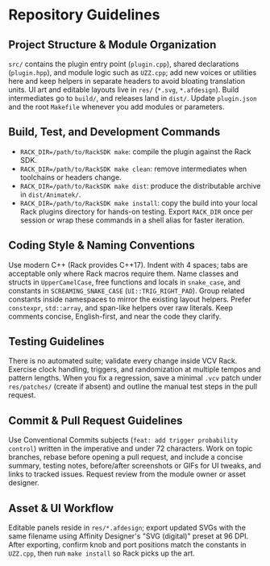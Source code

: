 # Repository Guidelines

## Project Structure & Module Organization
`src/` contains the plugin entry point (`plugin.cpp`), shared declarations (`plugin.hpp`), and module logic such as `UZZ.cpp`; add new voices or utilities here and keep helpers in separate headers to avoid bloating translation units. UI art and editable layouts live in `res/` (`*.svg`, `*.afdesign`). Build intermediates go to `build/`, and releases land in `dist/`. Update `plugin.json` and the root `Makefile` whenever you add modules or parameters.

## Build, Test, and Development Commands
- `RACK_DIR=/path/to/RackSDK make`: compile the plugin against the Rack SDK.
- `RACK_DIR=/path/to/RackSDK make clean`: remove intermediates when toolchains or headers change.
- `RACK_DIR=/path/to/RackSDK make dist`: produce the distributable archive in `dist/Animatek/`.
- `RACK_DIR=/path/to/RackSDK make install`: copy the build into your local Rack plugins directory for hands-on testing.
Export `RACK_DIR` once per session or wrap these commands in a shell alias for faster iteration.

## Coding Style & Naming Conventions
Use modern C++ (Rack provides C++17). Indent with 4 spaces; tabs are acceptable only where Rack macros require them. Name classes and structs in `UpperCamelCase`, free functions and locals in `snake_case`, and constants in `SCREAMING_SNAKE_CASE` (`UI::TRIG_RIGHT_PAD`). Group related constants inside namespaces to mirror the existing layout helpers. Prefer `constexpr`, `std::array`, and span-like helpers over raw literals. Keep comments concise, English-first, and near the code they clarify.

## Testing Guidelines
There is no automated suite; validate every change inside VCV Rack. Exercise clock handling, triggers, and randomization at multiple tempos and pattern lengths. When you fix a regression, save a minimal `.vcv` patch under `res/patches/` (create if absent) and outline the manual test steps in the pull request.

## Commit & Pull Request Guidelines
Use Conventional Commits subjects (`feat: add trigger probability control`) written in the imperative and under 72 characters. Work on topic branches, rebase before opening a pull request, and include a concise summary, testing notes, before/after screenshots or GIFs for UI tweaks, and links to tracked issues. Request review from the module owner or asset designer.

## Asset & UI Workflow
Editable panels reside in `res/*.afdesign`; export updated SVGs with the same filename using Affinity Designer's "SVG (digital)" preset at 96 DPI. After exporting, confirm knob and port positions match the constants in `UZZ.cpp`, then run `make install` so Rack picks up the art.
